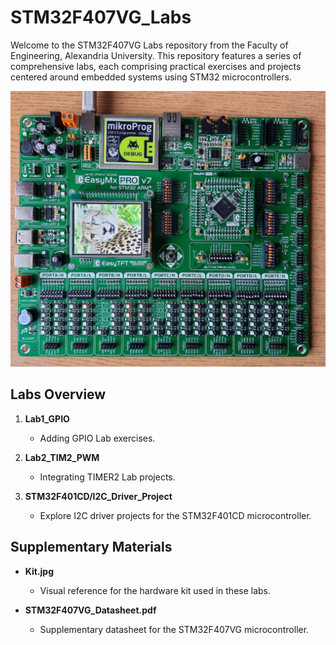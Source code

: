 # STM32F407VG_Labs

Welcome to the STM32F407VG Labs repository from the Faculty of Engineering, Alexandria University. This repository features a series of comprehensive labs, each comprising practical exercises and projects centered around embedded systems using STM32 microcontrollers.

![Kit](./Kit.jpg)

## Labs Overview

1. **Lab1_GPIO**
   - Adding GPIO Lab exercises.

2. **Lab2_TIM2_PWM**
   - Integrating TIMER2 Lab projects.

3. **STM32F401CD/I2C_Driver_Project**
   - Explore I2C driver projects for the STM32F401CD microcontroller.

## Supplementary Materials

- **Kit.jpg**
  - Visual reference for the hardware kit used in these labs.

- **STM32F407VG_Datasheet.pdf**
  - Supplementary datasheet for the STM32F407VG microcontroller.
